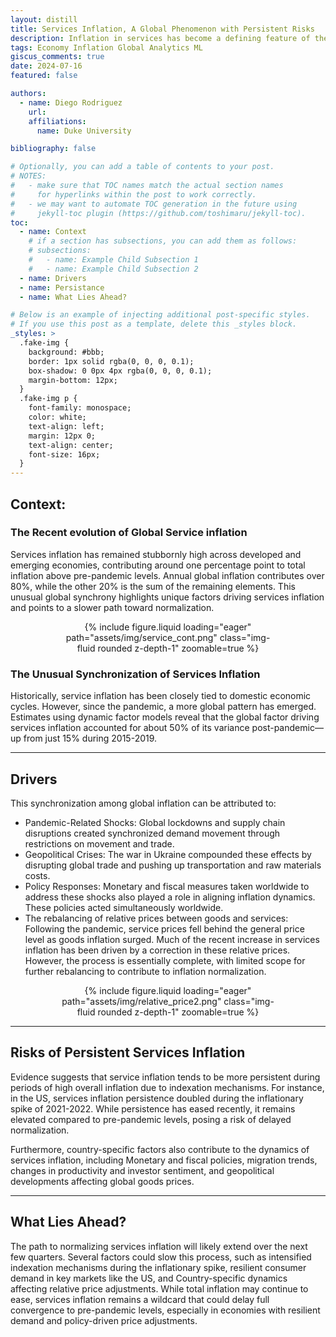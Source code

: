 ```yaml
---
layout: distill
title: Services Inflation, A Global Phenomenon with Persistent Risks
description: Inflation in services has become a defining feature of the current economic landscape, diverging sharply from trends in goods, food, and energy prices. This is a partial translation of the analysis we conducted on the <a href=https://www.bcentral.cl/documents/33528/5969425/Minutas_citadas_en_el_IPoM_junio_2024.pdf/4feebecd-46e5-a30b-36eb-d62571abebd3?t=1720106814290>minutes cited</a> for the <a href=https://www.bcentral.cl/documents/33528/5969425/MPR-June-2024.pdf/cad70fea-2923-81aa-479d-53dc9dced4e5?t=1719842552257>Monetary Policy Report</a> of the CBCH, Jun 2024
tags: Economy Inflation Global Analytics ML
giscus_comments: true
date: 2024-07-16
featured: false

authors:
  - name: Diego Rodriguez
    url:
    affiliations:
      name: Duke University

bibliography: false

# Optionally, you can add a table of contents to your post.
# NOTES:
#   - make sure that TOC names match the actual section names
#     for hyperlinks within the post to work correctly.
#   - we may want to automate TOC generation in the future using
#     jekyll-toc plugin (https://github.com/toshimaru/jekyll-toc).
toc:
  - name: Context
    # if a section has subsections, you can add them as follows:
    # subsections:
    #   - name: Example Child Subsection 1
    #   - name: Example Child Subsection 2
  - name: Drivers
  - name: Persistance
  - name: What Lies Ahead?

# Below is an example of injecting additional post-specific styles.
# If you use this post as a template, delete this _styles block.
_styles: >
  .fake-img {
    background: #bbb;
    border: 1px solid rgba(0, 0, 0, 0.1);
    box-shadow: 0 0px 4px rgba(0, 0, 0, 0.1);
    margin-bottom: 12px;
  }
  .fake-img p {
    font-family: monospace;
    color: white;
    text-align: left;
    margin: 12px 0;
    text-align: center;
    font-size: 16px;
  }
---
```


## Context:

### The Recent evolution of Global Service inflation

Services inflation has remained stubbornly high across developed and emerging economies, contributing around one percentage point to total inflation above pre-pandemic levels. Annual global inflation contributes over 80%, while the other 20% is the sum of the remaining elements. This unusual global synchrony highlights unique factors driving services inflation and points to a slower path toward normalization.

<div style="width: 70%; margin: 0 auto; text-align: center;">
  {% include figure.liquid loading="eager" path="assets/img/service_cont.png" class="img-fluid rounded z-depth-1" zoomable=true %}
</div>

### The Unusual Synchronization of Services Inflation

Historically, service inflation has been closely tied to domestic economic cycles. However, since the pandemic, a more global pattern has emerged. Estimates using dynamic factor models reveal that the global factor driving services inflation accounted for about 50% of its variance post-pandemic—up from just 15% during 2015-2019.

---

## Drivers

This synchronization among global inflation can be attributed to:

- Pandemic-Related Shocks: Global lockdowns and supply chain disruptions created synchronized demand movement through restrictions on movement and trade.
- Geopolitical Crises: The war in Ukraine compounded these effects by disrupting global trade and pushing up transportation and raw materials costs.
- Policy Responses: Monetary and fiscal measures taken worldwide to address these shocks also played a role in aligning inflation dynamics. These policies acted simultaneously worldwide.
- The rebalancing of relative prices between goods and services: Following the pandemic, service prices fell behind the general price level as goods inflation surged. Much of the recent increase in services inflation has been driven by a correction in these relative prices. However, the process is essentially complete, with limited scope for further rebalancing to contribute to inflation normalization.

<div style="width: 70%; margin: 0 auto; text-align: center;">
  {% include figure.liquid loading="eager" path="assets/img/relative_price2.png" class="img-fluid rounded z-depth-1" zoomable=true %}
</div>

---

## Risks of Persistent Services Inflation

Evidence suggests that service inflation tends to be more persistent during periods of high overall inflation due to indexation mechanisms. For instance, in the US, services inflation persistence doubled during the inflationary spike of 2021-2022. While persistence has eased recently, it remains elevated compared to pre-pandemic levels, posing a risk of delayed normalization.

Furthermore, country-specific factors also contribute to the dynamics of services inflation, including Monetary and fiscal policies, migration trends, changes in productivity and investor sentiment, and geopolitical developments affecting global goods prices.

---

## What Lies Ahead?

The path to normalizing services inflation will likely extend over the next few quarters. Several factors could slow this process, such as intensified indexation mechanisms during the inflationary spike, resilient consumer demand in key markets like the US, and Country-specific dynamics affecting relative price adjustments. While total inflation may continue to ease, services inflation remains a wildcard that could delay full convergence to pre-pandemic levels, especially in economies with resilient demand and policy-driven price adjustments.
